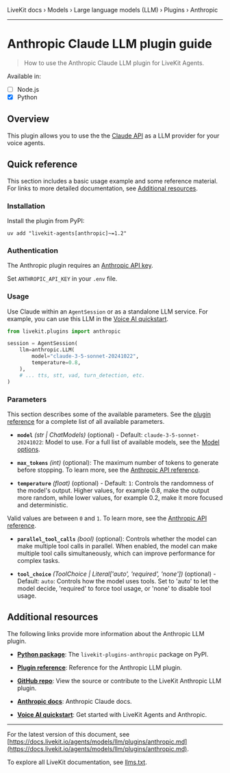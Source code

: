 LiveKit docs › Models › Large language models (LLM) › Plugins › Anthropic

---

# Anthropic Claude LLM plugin guide

> How to use the Anthropic Claude LLM plugin for LiveKit Agents.

Available in:
- [ ] Node.js
- [x] Python

## Overview

This plugin allows you to use the the [Claude API](https://claude.com/platform/api) as a LLM provider for your voice agents.

## Quick reference

This section includes a basic usage example and some reference material. For links to more detailed documentation, see [Additional resources](#additional-resources).

### Installation

Install the plugin from PyPI:

```shell
uv add "livekit-agents[anthropic]~=1.2"

```

### Authentication

The Anthropic plugin requires an [Anthropic API key](https://console.anthropic.com/account/keys).

Set `ANTHROPIC_API_KEY` in your `.env` file.

### Usage

Use Claude within an `AgentSession` or as a standalone LLM service. For example, you can use this LLM in the [Voice AI quickstart](https://docs.livekit.io/agents/start/voice-ai.md).

```python
from livekit.plugins import anthropic

session = AgentSession(
    llm=anthropic.LLM(
        model="claude-3-5-sonnet-20241022",
        temperature=0.8,
    ),
    # ... tts, stt, vad, turn_detection, etc.
)

```

### Parameters

This section describes some of the available parameters. See the [plugin reference](https://docs.livekit.io/reference/python/v1/livekit/plugins/anthropic/index.html.md#livekit.plugins.anthropic.LLM) for a complete list of all available parameters.

- **`model`** _(str | ChatModels)_ (optional) - Default: `claude-3-5-sonnet-20241022`: Model to use. For a full list of available models, see the [Model options](https://docs.anthropic.com/en/docs/intro-to-claude#model-options).

- **`max_tokens`** _(int)_ (optional): The maximum number of tokens to generate before stopping. To learn more, see the [Anthropic API reference](https://docs.anthropic.com/en/api/messages#body-max-tokens).

- **`temperature`** _(float)_ (optional) - Default: `1`: Controls the randomness of the model's output. Higher values, for example 0.8, make the output more random, while lower values, for example 0.2, make it more focused and deterministic.

Valid values are between `0` and `1`. To learn more, see the [Anthropic API reference](https://docs.anthropic.com/en/api/messages#body-temperature).

- **`parallel_tool_calls`** _(bool)_ (optional): Controls whether the model can make multiple tool calls in parallel. When enabled, the model can make multiple tool calls simultaneously, which can improve performance for complex tasks.

- **`tool_choice`** _(ToolChoice | Literal['auto', 'required', 'none'])_ (optional) - Default: `auto`: Controls how the model uses tools. Set to 'auto' to let the model decide, 'required' to force tool usage, or 'none' to disable tool usage.

## Additional resources

The following links provide more information about the Anthropic LLM plugin.

- **[Python package](https://pypi.org/project/livekit-plugins-anthropic/)**: The `livekit-plugins-anthropic` package on PyPI.

- **[Plugin reference](https://docs.livekit.io/reference/python/v1/livekit/plugins/anthropic/index.html.md#livekit.plugins.anthropic.LLM)**: Reference for the Anthropic LLM plugin.

- **[GitHub repo](https://github.com/livekit/agents/tree/main/livekit-plugins/livekit-plugins-anthropic)**: View the source or contribute to the LiveKit Anthropic LLM plugin.

- **[Anthropic docs](https://docs.anthropic.com/en/docs/intro-to-claude)**: Anthropic Claude docs.

- **[Voice AI quickstart](https://docs.livekit.io/agents/start/voice-ai.md)**: Get started with LiveKit Agents and Anthropic.

---


For the latest version of this document, see [https://docs.livekit.io/agents/models/llm/plugins/anthropic.md](https://docs.livekit.io/agents/models/llm/plugins/anthropic.md).

To explore all LiveKit documentation, see [llms.txt](https://docs.livekit.io/llms.txt).